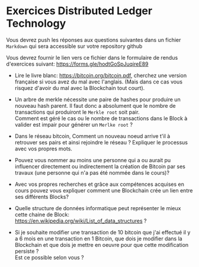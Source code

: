 # Exercices Distributed Ledger Technology

Vous devrez push les réponses aux questions suivantes dans un fichier `Markdown` qui sera accessible sur votre repository github

Vous devrez fournir le lien vers ce fichier dans le formulaire de rendus d'exercices suivant: https://forms.gle/hodtGoSpJuqireE89

- Lire le livre blanc: https://bitcoin.org/bitcoin.pdf, cherchez une version française si vous avez du mal avec l'anglais. (Mais dans ce cas vous risquez d'avoir du mal avec la Blockchain tout court).

- Un arbre de merkle nécessite une paire de hashes pour produire un nouveau hash parent. Il faut donc a absolument que le nombre de transactions qui produiront le `Merkle root` soit pair.  
  Comment est géré le cas ou le nombre de transactions dans le Block à valider est impair pour générer un `Merlke root` ?

- Dans le réseau bitcoin, Comment un nouveau noeud arrive t'il à retrouver ses pairs et ainsi rejoindre le réseau ?
  Expliquer le processus avec vos propres mots.

- Pouvez vous nommer au moins une personne qui a ou aurait pu influencer directement ou indirectement la création de Bitcoin par ses travaux (une personne qui n'a pas été nommée dans le cours)?

- Avec vos propres recherches et grâce aux compétences acquises en cours pouvez vous expliquer comment une Blockchain crée un lien entre ses différents Blocks?

- Quelle structure de données informatique peut représenter le mieux cette chaine de Block: https://en.wikipedia.org/wiki/List_of_data_structures ?

- Si je souhaite modifier une transaction de 10 bitcoin que j'ai effectué il y a 6 mois en une transaction en 1 Bitcoin, que dois je modifier dans la Blockchain et que dois je mettre en oeuvre pour que cette modification persiste ?  
  Est ce possible selon vous ?
